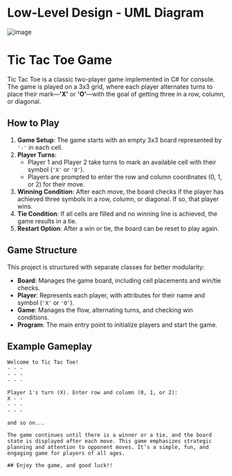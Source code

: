 # Low-Level Design - UML Diagram

![image](https://github.com/user-attachments/assets/d64751ab-9e5e-49c3-9549-0e343bed4b08)


# Tic Tac Toe Game

Tic Tac Toe is a classic two-player game implemented in C# for console. The game is played on a 3x3 grid, where each player alternates turns to place their mark—**'X'** or **'O'**—with the goal of getting three in a row, column, or diagonal.

## How to Play

1. **Game Setup**: The game starts with an empty 3x3 board represented by `'-'` in each cell.
2. **Player Turns**: 
   - Player 1 and Player 2 take turns to mark an available cell with their symbol (`'X'` or `'O'`).
   - Players are prompted to enter the row and column coordinates (0, 1, or 2) for their move.
3. **Winning Condition**: After each move, the board checks if the player has achieved three symbols in a row, column, or diagonal. If so, that player wins.
4. **Tie Condition**: If all cells are filled and no winning line is achieved, the game results in a tie.
5. **Restart Option**: After a win or tie, the board can be reset to play again.

## Game Structure

This project is structured with separate classes for better modularity:

- **Board**: Manages the game board, including cell placements and win/tie checks.
- **Player**: Represents each player, with attributes for their name and symbol (`'X'` or `'O'`).
- **Game**: Manages the flow, alternating turns, and checking win conditions.
- **Program**: The main entry point to initialize players and start the game.

## Example Gameplay

```plaintext
Welcome to Tic Tac Toe!
- - -
- - -
- - -

Player 1's turn (X). Enter row and column (0, 1, or 2):
X - -
- - -
- - -

and so on...

The game continues until there is a winner or a tie, and the board state is displayed after each move. This game emphasizes strategic planning and attention to opponent moves. It’s a simple, fun, and engaging game for players of all ages.

## Enjoy the game, and good luck!!
